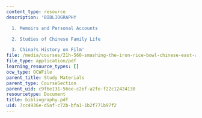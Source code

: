 ```yaml
---
content_type: resource
description: 'BIBLIOGRAPHY

  1. Memoirs and Personal Accounts

  2. Studies of Chinese Family Life

  3. China?s History on Film'
file: /media/courses/21h-560-smashing-the-iron-rice-bowl-chinese-east-asia-fall-2004/7cc4936ed5afc72bbfa11b2f771b97f2_bibliography.pdf
file_type: application/pdf
learning_resource_types: []
ocw_type: OCWFile
parent_title: Study Materials
parent_type: CourseSection
parent_uid: c9f6e131-56ee-c2ef-a2fe-f22c12424130
resourcetype: Document
title: bibliography.pdf
uid: 7cc4936e-d5af-c72b-bfa1-1b2f771b97f2
---
```

